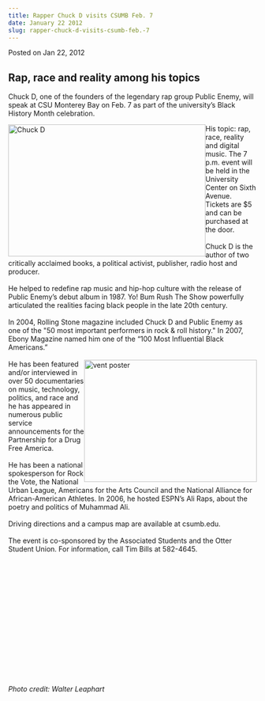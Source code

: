 ```yaml
---
title: Rapper Chuck D visits CSUMB Feb. 7
date: January 22 2012
slug: rapper-chuck-d-visits-csumb-feb.-7
---
```


 



<span class="date">Posted on Jan 22, 2012    </span>
<h2>Rap, race and reality among his topics</h2>
<p>Chuck D, one of the founders of the legendary rap group Public
Enemy, will speak at CSU Monterey Bay on Feb. 7 as part of the
university&#x2019;s Black History Month celebration.</p>
<p><img alt="Chuck D" src="https://news.csumb.edu/sites/default/files/65/attachments/news/images/chuck_d-_photo_high_res_headshot_credit_to_walter_leaphart_2005.jpg" style="float:left; width:400px; height:267px">His topic: rap,
race, reality and digital music. The 7 p.m. event will be held in
the University Center on Sixth Avenue. Tickets are $5 and can be
purchased at the door.<br>
<br>
Chuck D is the author of two critically acclaimed books, a
political activist, publisher, radio host and producer.<br>
<br>
He helped to redefine rap music and hip-hop culture with the
release of Public Enemy&#x2019;s debut album in 1987. Yo! Bum Rush The
Show powerfully articulated the realities facing black people in
the late 20th century.<br>
<br>
In 2004, Rolling Stone magazine included Chuck D and Public Enemy
as one of the &quot;50 most important performers in rock &amp; roll
history.&quot; In 2007, Ebony Magazine named him one of the &#x201C;100 Most
Influential Black Americans.&#x201D;<br>
<br>
<img alt="vent poster" src="https://news.csumb.edu/sites/default/files/65/attachments/news/images/chuck_d_-_event_poster.png" style="float:right; width:350px; height:247px">He has been
featured and/or interviewed in over 50 documentaries on music,
technology, politics, and race and he has appeared in numerous
public service announcements for the Partnership for a Drug Free
America.<br>
<br>
He has been a national spokesperson for Rock the Vote, the National
Urban League, Americans for the Arts Council and the National
Alliance for African-American Athletes. In 2006, he hosted ESPN&#x2019;s
Ali Raps, about the poetry and politics of Muhammad Ali.<br>
<br>
Driving directions and a campus map are available at
csumb.edu.<br>
<br>
The event is co-sponsored by the Associated Students and the Otter
Student Union. For information, call Tim Bills at 582-4645.</br></br></br></br></br></br></img></br></br></br></br></br></br></br></br></img></p>
<p>&#xA0;</p>
<p class="small"><em>Photo credit: Walter Leaphart</em></p>





 
